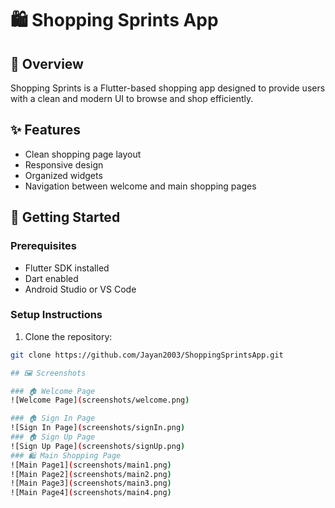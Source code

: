 # 🛍️ Shopping Sprints App

## 📖 Overview
Shopping Sprints is a Flutter-based shopping app designed to provide users with a clean and modern UI to browse and shop efficiently.

## ✨ Features
- Clean shopping page layout
- Responsive design
- Organized widgets 
- Navigation between welcome and main shopping pages

## 🚀 Getting Started

### Prerequisites
- Flutter SDK installed
- Dart enabled
- Android Studio or VS Code

### Setup Instructions
1. Clone the repository:
```bash
git clone https://github.com/Jayan2003/ShoppingSprintsApp.git

## 🖼️ Screenshots

### 🏠 Welcome Page
![Welcome Page](screenshots/welcome.png)

### 🏠 Sign In Page
![Sign In Page](screenshots/signIn.png)
### 🏠 Sign Up Page
![Sign Up Page](screenshots/signUp.png)
### 🛍️ Main Shopping Page
![Main Page1](screenshots/main1.png)
![Main Page2](screenshots/main2.png)
![Main Page3](screenshots/main3.png)
![Main Page4](screenshots/main4.png)


